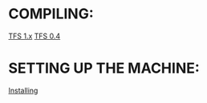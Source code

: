 
# COMPILING:
[TFS 1.x](https://github.com/s3kk/ubuntu1404guide/TFS1.x.md)
[TFS 0.4](https://github.com/s3kk/ubuntu1404guide/TFS0.4.md)

# SETTING UP THE MACHINE:
[Installing](https://github.com/s3kk/ubuntu1404guide/SERVER.md)